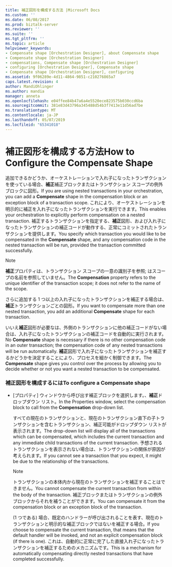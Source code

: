 ```yaml
---
title: 補正図形を構成する方法 |Microsoft Docs
ms.custom: ''
ms.date: 06/08/2017
ms.prod: biztalk-server
ms.reviewer: ''
ms.suite: ''
ms.tgt_pltfrm: ''
ms.topic: article
helpviewer_keywords:
- Compensate shape [Orchestration Designer], about Compensate shape
- Compensate shape [Orchestration Designer]
- compensations, Compensate shape [Orchestration Designer]
- configuring [Orchestration Designer], Compensate shape
- Compensate shape [Orchestration Designer], configuring
ms.assetid: 9f06289e-4d11-4864-9851-c210276865a7
caps.latest.revision: 4
author: MandiOhlinger
ms.author: mandia
manager: anneta
ms.openlocfilehash: e04ffee84b47a6a4e5520ece823575b030ccd6ba
ms.sourcegitcommit: 381e83d43796a345488d54b3f7413e11d56ad7be
ms.translationtype: MT
ms.contentlocale: ja-JP
ms.lasthandoff: 05/07/2019
ms.locfileid: "65341018"
---
```

# <a name="how-to-configure-the-compensate-shape"></a><span data-ttu-id="3ab44-102">補正図形を構成する方法</span><span class="sxs-lookup"><span data-stu-id="3ab44-102">How to Configure the Compensate Shape</span></span>
<span data-ttu-id="3ab44-103">追加できるかどうか、オーケストレーションで入れ子になったトランザクションを使っている場合、**補正**補正ブロックまたはトランザクション スコープの例外ブロックに図形。</span><span class="sxs-lookup"><span data-stu-id="3ab44-103">If you are using nested transactions in your orchestration, you can add a **Compensate** shape in the compensation block or an exception block of a transaction scope.</span></span> <span data-ttu-id="3ab44-104">これにより、オーケストレーションを明示的に補正を入れ子になったトランザクションを実行できます。</span><span class="sxs-lookup"><span data-stu-id="3ab44-104">This enables your orchestration to explicitly perform compensation on a nested transaction.</span></span> <span data-ttu-id="3ab44-105">補正するトランザクションを指定する、**補正**図形、および入れ子になったトランザクションの補正コードが動作する、正常にコミットされたトランザクションを提供します。</span><span class="sxs-lookup"><span data-stu-id="3ab44-105">You specify which transaction you would like to be compensated in the **Compensate** shape, and any compensation code in the nested transaction will be run, provided the transaction committed successfully.</span></span>  
  
> [!NOTE]
>  <span data-ttu-id="3ab44-106">**補正**プロパティは、トランザクション スコープの一意の識別子を参照; はスコープの名前を参照していません。</span><span class="sxs-lookup"><span data-stu-id="3ab44-106">The **Compensation** property refers to the unique identifier of the transaction scope; it does not refer to the name of the scope.</span></span>  
  
 <span data-ttu-id="3ab44-107">さらに追加する 1 つ以上の入れ子になったトランザクションを補正する場合は、**補正**トランザクションごとの図形。</span><span class="sxs-lookup"><span data-stu-id="3ab44-107">If you want to compensate more than one nested transaction, you add an additional **Compensate** shape for each transaction.</span></span>  
  
 <span data-ttu-id="3ab44-108">いいえ**補正**図形が必要なは、外側のトランザクションに他の補正コードがない場合は、入れ子になったトランザクションの補正コードを自動的に実行されます。</span><span class="sxs-lookup"><span data-stu-id="3ab44-108">No **Compensate** shape is necessary if there is no other compensation code in an outer transaction; the compensation code of any nested transactions will be run automatically.</span></span> <span data-ttu-id="3ab44-109">**補正**図形で入れ子になったトランザクションを補正するかどうかを決定することにより、プロセスを細かく制御できます。</span><span class="sxs-lookup"><span data-stu-id="3ab44-109">The **Compensate** shape gives you control over the process by allowing you to decide whether or not you want a nested transaction to be compensated.</span></span>  
  
### <a name="to-configure-a-compensate-shape"></a><span data-ttu-id="3ab44-110">補正図形を構成するには</span><span class="sxs-lookup"><span data-stu-id="3ab44-110">To configure a Compensate shape</span></span>  
  
-   <span data-ttu-id="3ab44-111">[プロパティ] ウィンドウから呼び出す補正ブロックを選択します。、**補正**ドロップダウン リスト。</span><span class="sxs-lookup"><span data-stu-id="3ab44-111">In the Properties window, select the compensation block to call from the **Compensation** drop-down list.</span></span>  
  
     <span data-ttu-id="3ab44-112">すべての現在のトランザクションと、現在のトランザクション直下の子トランザクションを含むトランザクション、補正可能がドロップダウン リストが表示されます。</span><span class="sxs-lookup"><span data-stu-id="3ab44-112">The drop-down list will display all of the transactions which can be compensated, which includes the current transaction and any immediate child transactions of the current transaction.</span></span> <span data-ttu-id="3ab44-113">予想されるトランザクションを表示されない場合は、トランザクションの関係が原因が考えられます。</span><span class="sxs-lookup"><span data-stu-id="3ab44-113">If you cannot see a transaction that you expect, it might be due to the relationship of the transactions.</span></span>  
  
    > [!NOTE]
    >  <span data-ttu-id="3ab44-114">トランザクションの本体内から現在のトランザクションを補正することはできません。</span><span class="sxs-lookup"><span data-stu-id="3ab44-114">You cannot compensate the current transaction from within the body of the transaction.</span></span>  <span data-ttu-id="3ab44-115">補正ブロックまたはトランザクションの例外ブロックからそれを補うことができます。</span><span class="sxs-lookup"><span data-stu-id="3ab44-115">You can compensate it from the compensation block or an exception block of the transaction.</span></span>  
  
     <span data-ttu-id="3ab44-116">(1 つである) 場合、既定のハンドラーが呼び出されることを表す、現在のトランザクションと明示的な補正ブロックではないを補正する場合。</span><span class="sxs-lookup"><span data-stu-id="3ab44-116">If you choose to compensate the current transaction, that means that the default handler will be invoked, and not an explicit compensation block (if there is one).</span></span> <span data-ttu-id="3ab44-117">これは、自動的に正常に完了した直接入れ子になったトランザクションを補正するためのメカニズムです。</span><span class="sxs-lookup"><span data-stu-id="3ab44-117">This is a mechanism for automatically compensating directly nested transactions that have completed successfully.</span></span>